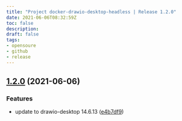 ```yaml
---
title: "Project docker-drawio-desktop-headless | Release 1.2.0"
date: 2021-06-06T08:32:59Z
toc: false
description: 
draft: false
tags:
- opensoure
- github
- release
---
```

## [1.2.0](http://github.com/rlespinasse/docker-drawio-desktop-headless/compare/1.1.1...1.2.0) (2021-06-06)


### Features

* update to drawio-desktop 14.6.13 ([e4b7df9](http://github.com/rlespinasse/docker-drawio-desktop-headless/commit/e4b7df91aa7652618c1d906fe41e3352289e1a5f))



